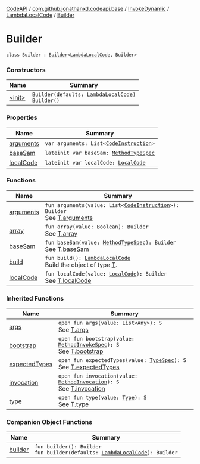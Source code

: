 [CodeAPI](../../../../index.md) / [com.github.jonathanxd.codeapi.base](../../../index.md) / [InvokeDynamic](../../index.md) / [LambdaLocalCode](../index.md) / [Builder](.)

# Builder

`class Builder : `[`Builder`](../../../-invoke-dynamic-base/-lambda-local-code-base/-builder/index.md)`<`[`LambdaLocalCode`](../index.md)`, Builder>`

### Constructors

| Name | Summary |
|---|---|
| [&lt;init&gt;](-init-.md) | `Builder(defaults: `[`LambdaLocalCode`](../index.md)`)`<br>`Builder()` |

### Properties

| Name | Summary |
|---|---|
| [arguments](arguments.md) | `var arguments: List<`[`CodeInstruction`](../../../../com.github.jonathanxd.codeapi/-code-instruction.md)`>` |
| [baseSam](base-sam.md) | `lateinit var baseSam: `[`MethodTypeSpec`](../../../../com.github.jonathanxd.codeapi.common/-method-type-spec/index.md) |
| [localCode](local-code.md) | `lateinit var localCode: `[`LocalCode`](../../../-local-code/index.md) |

### Functions

| Name | Summary |
|---|---|
| [arguments](arguments.md) | `fun arguments(value: List<`[`CodeInstruction`](../../../../com.github.jonathanxd.codeapi/-code-instruction.md)`>): Builder`<br>See [T.arguments](#) |
| [array](array.md) | `fun array(value: Boolean): Builder`<br>See [T.array](#) |
| [baseSam](base-sam.md) | `fun baseSam(value: `[`MethodTypeSpec`](../../../../com.github.jonathanxd.codeapi.common/-method-type-spec/index.md)`): Builder`<br>See [T.baseSam](#) |
| [build](build.md) | `fun build(): `[`LambdaLocalCode`](../index.md)<br>Build the object of type [T](#). |
| [localCode](local-code.md) | `fun localCode(value: `[`LocalCode`](../../../-local-code/index.md)`): Builder`<br>See [T.localCode](#) |

### Inherited Functions

| Name | Summary |
|---|---|
| [args](../../../-invoke-dynamic-base/-lambda-local-code-base/-builder/args.md) | `open fun args(value: List<Any>): S`<br>See [T.args](../../../-invoke-dynamic-base/-lambda-local-code-base/-builder/args.md) |
| [bootstrap](../../../-invoke-dynamic-base/-lambda-local-code-base/-builder/bootstrap.md) | `open fun bootstrap(value: `[`MethodInvokeSpec`](../../../../com.github.jonathanxd.codeapi.common/-method-invoke-spec/index.md)`): S`<br>See [T.bootstrap](../../../-invoke-dynamic-base/-lambda-local-code-base/-builder/bootstrap.md) |
| [expectedTypes](../../../-invoke-dynamic-base/-lambda-local-code-base/-builder/expected-types.md) | `open fun expectedTypes(value: `[`TypeSpec`](../../../-type-spec/index.md)`): S`<br>See [T.expectedTypes](../../../-invoke-dynamic-base/-lambda-local-code-base/-builder/expected-types.md) |
| [invocation](../../../-invoke-dynamic-base/-lambda-local-code-base/-builder/invocation.md) | `open fun invocation(value: `[`MethodInvocation`](../../../-method-invocation/index.md)`): S`<br>See [T.invocation](../../../-invoke-dynamic-base/-lambda-local-code-base/-builder/invocation.md) |
| [type](../../../-invoke-dynamic-base/-lambda-local-code-base/-builder/type.md) | `open fun type(value: `[`Type`](http://docs.oracle.com/javase/6/docs/api/java/lang/reflect/Type.html)`): S`<br>See [T.type](../../../-invoke-dynamic-base/-lambda-local-code-base/-builder/type.md) |

### Companion Object Functions

| Name | Summary |
|---|---|
| [builder](builder.md) | `fun builder(): Builder`<br>`fun builder(defaults: `[`LambdaLocalCode`](../index.md)`): Builder` |

